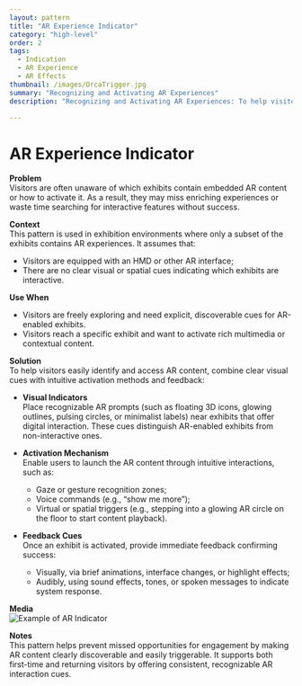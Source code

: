```yaml
---
layout: pattern
title: "AR Experience Indicator"
category: "high-level"
order: 2
tags:
  - Indication
  - AR Experience
  - AR Effects
thumbnail: /images/OrcaTrigger.jpg
summary: "Recognizing and Activating AR Experiences"
description: "Recognizing and Activating AR Experiences: To help visitors easily identify and access AR content, combine clear visual cues with intuitive activation methods and feedback."

---
```




# AR Experience Indicator

**Problem**  
Visitors are often unaware of which exhibits contain embedded AR content or how to activate it. As a result, they may miss enriching experiences or waste time searching for interactive features without success.

**Context**  
This pattern is used in exhibition environments where only a subset of the exhibits contains AR experiences. It assumes that:
- Visitors are equipped with an HMD or other AR interface;
- There are no clear visual or spatial cues indicating which exhibits are interactive.

**Use When**
- Visitors are freely exploring and need explicit, discoverable cues for AR-enabled exhibits.
- Visitors reach a specific exhibit and want to activate rich multimedia or contextual content.

**Solution**  
To help visitors easily identify and access AR content, combine clear visual cues with intuitive activation methods and feedback:

- **Visual Indicators**  
  Place recognizable AR prompts (such as floating 3D icons, glowing outlines, pulsing circles, or minimalist labels) near exhibits that offer digital interaction. These cues distinguish AR-enabled exhibits from non-interactive ones.

- **Activation Mechanism**  
  Enable users to launch the AR content through intuitive interactions, such as:
  - Gaze or gesture recognition zones;
  - Voice commands (e.g., “show me more”);
  - Virtual or spatial triggers (e.g., stepping into a glowing AR circle on the floor to start content playback).

- **Feedback Cues**  
  Once an exhibit is activated, provide immediate feedback confirming success:
  - Visually, via brief animations, interface changes, or highlight effects;
  - Audibly, using sound effects, tones, or spoken messages to indicate system response.

**Media**  
![Example of AR Indicator](https://example.com/ar-indicator-demo.gif)

**Notes**  
This pattern helps prevent missed opportunities for engagement by making AR content clearly discoverable and easily triggerable. It supports both first-time and returning visitors by offering consistent, recognizable AR interaction cues.
